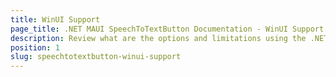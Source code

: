 ```yaml
---
title: WinUI Support
page_title: .NET MAUI SpeechToTextButton Documentation - WinUI Support
description: Review what are the options and limitations using the .NET MAUI SpeechToTextButton on WinUI.
position: 1
slug: speechtotextbutton-winui-support
---
```

